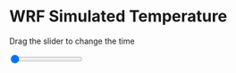 <h1>WRF Simulated Temperature</h1>
<p>Drag the slider to change the time</p>

<div class="slidecontainer">
<input oninput='setImage(this)' class="slider" type="range" min="0" max="49" value="0" step="1" />
<img id='img'/>
</div>

<script>
var img = document.getElementById('img');
var img_array = ['/assets/images/wrf/t_wrfout_d01_2020-03-18_12:00:00.png',
'/assets/images/wrf/t_wrfout_d01_2020-03-18_13:00:00.png',
'/assets/images/wrf/t_wrfout_d01_2020-03-18_14:00:00.png',
'/assets/images/wrf/t_wrfout_d01_2020-03-18_15:00:00.png',
'/assets/images/wrf/t_wrfout_d01_2020-03-18_16:00:00.png',
'/assets/images/wrf/t_wrfout_d01_2020-03-18_17:00:00.png',
'/assets/images/wrf/t_wrfout_d01_2020-03-18_18:00:00.png',
'/assets/images/wrf/t_wrfout_d01_2020-03-18_19:00:00.png',
'/assets/images/wrf/t_wrfout_d01_2020-03-18_20:00:00.png',
'/assets/images/wrf/t_wrfout_d01_2020-03-18_21:00:00.png',
'/assets/images/wrf/t_wrfout_d01_2020-03-18_22:00:00.png',
'/assets/images/wrf/t_wrfout_d01_2020-03-18_23:00:00.png',
'/assets/images/wrf/t_wrfout_d01_2020-03-19_00:00:00.png',
'/assets/images/wrf/t_wrfout_d01_2020-03-19_01:00:00.png',
'/assets/images/wrf/t_wrfout_d01_2020-03-19_02:00:00.png',
'/assets/images/wrf/t_wrfout_d01_2020-03-19_03:00:00.png',
'/assets/images/wrf/t_wrfout_d01_2020-03-19_04:00:00.png',
'/assets/images/wrf/t_wrfout_d01_2020-03-19_05:00:00.png',
'/assets/images/wrf/t_wrfout_d01_2020-03-19_06:00:00.png',
'/assets/images/wrf/t_wrfout_d01_2020-03-19_07:00:00.png',
'/assets/images/wrf/t_wrfout_d01_2020-03-19_08:00:00.png',
'/assets/images/wrf/t_wrfout_d01_2020-03-19_09:00:00.png',
'/assets/images/wrf/t_wrfout_d01_2020-03-19_10:00:00.png',
'/assets/images/wrf/t_wrfout_d01_2020-03-19_11:00:00.png',
'/assets/images/wrf/t_wrfout_d01_2020-03-19_12:00:00.png',
'/assets/images/wrf/t_wrfout_d01_2020-03-19_13:00:00.png',
'/assets/images/wrf/t_wrfout_d01_2020-03-19_14:00:00.png',
'/assets/images/wrf/t_wrfout_d01_2020-03-19_15:00:00.png',
'/assets/images/wrf/t_wrfout_d01_2020-03-19_16:00:00.png',
'/assets/images/wrf/t_wrfout_d01_2020-03-19_17:00:00.png',
'/assets/images/wrf/t_wrfout_d01_2020-03-19_18:00:00.png',
'/assets/images/wrf/t_wrfout_d01_2020-03-19_19:00:00.png',
'/assets/images/wrf/t_wrfout_d01_2020-03-19_20:00:00.png',
'/assets/images/wrf/t_wrfout_d01_2020-03-19_21:00:00.png',
'/assets/images/wrf/t_wrfout_d01_2020-03-19_22:00:00.png',
'/assets/images/wrf/t_wrfout_d01_2020-03-19_23:00:00.png',
'/assets/images/wrf/t_wrfout_d01_2020-03-20_00:00:00.png',
'/assets/images/wrf/t_wrfout_d01_2020-03-20_01:00:00.png',
'/assets/images/wrf/t_wrfout_d01_2020-03-20_02:00:00.png',
'/assets/images/wrf/t_wrfout_d01_2020-03-20_03:00:00.png',
'/assets/images/wrf/t_wrfout_d01_2020-03-20_04:00:00.png',
'/assets/images/wrf/t_wrfout_d01_2020-03-20_05:00:00.png',
'/assets/images/wrf/t_wrfout_d01_2020-03-20_06:00:00.png',
'/assets/images/wrf/t_wrfout_d01_2020-03-20_07:00:00.png',
'/assets/images/wrf/t_wrfout_d01_2020-03-20_08:00:00.png',
'/assets/images/wrf/t_wrfout_d01_2020-03-20_09:00:00.png',
'/assets/images/wrf/t_wrfout_d01_2020-03-20_10:00:00.png',
'/assets/images/wrf/t_wrfout_d01_2020-03-20_11:00:00.png',
'/assets/images/wrf/t_wrfout_d01_2020-03-20_12:00:00.png',];
function setImage(obj)
{
        var value = obj.value;
        img.src = img_array[value];

}
</script>
